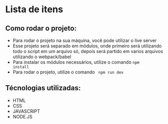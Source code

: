 # Lista de itens 

## Como rodar o projeto:

- Para rodar o projeto na sua máquina, você pode utilizar o live server
- Esse projeto será separado em módulos, onde primeiro será utilizando todo o script em um arquivo só, depois será partido em varios arquivos utilizando o webpack/babel
- Para instalar os módulos necessários, utilize o comando <code>npm install </code>
- Para rodar o projeto, utilize o comando <code> npm run dev </code>

## Técnologias utilizadas: 

- HTML
- CSS
- JAVASCRIPT
- NODE.JS